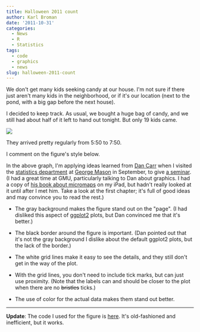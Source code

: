 ```yaml
---
title: Halloween 2011 count
author: Karl Broman
date: '2011-10-31'
categories:
  - News
  - R
  - Statistics
tags:
  - code
  - graphics
  - news
slug: halloween-2011-count
---
```


We don't get many kids seeking candy at our house. I'm not sure if there just aren't many kids in the neighborhood, or if it's our location (next to the pond, with a big gap before the next house).

I decided to keep track. As usual, we bought a huge bag of candy, and we still had about half of it left to hand out tonight. But only 19 kids came.

![](https://kbroman.files.wordpress.com/2011/10/halloween20111.png)

They arrived pretty regularly from 5:50 to 7:50.

I comment on the figure's style below.

In the above graph, I'm applying ideas learned from [Dan Carr](http://statistics.gmu.edu/people_pages/carr.html) when I visited the [statistics department](http://statistics.gmu.edu) at [George Mason](https://www.gmu.edu) in September, to give [a seminar](https://www.biostat.wisc.edu/~kbroman/presentations/gmu2011.pdf).  (I had a great time at GMU, particularly talking to Dan about graphics.  I had a copy of [his book about micromaps](https://www.amazon.com/exec/obidos/ASIN/142007573X/7210-20) on my iPad, but hadn't really looked at it until after I met him.  Take a look at the first chapter; it's full of good ideas and may convince you to read the rest.)

  * The gray background makes the figure stand out on the "page".  (I had disliked this aspect of [ggplot2](http://had.co.nz/ggplot2/) plots, but Dan convinced me that it's better.)

  * The black border around the figure is important.  (Dan pointed out that it's not the gray background I dislike about the default ggplot2 plots, but the lack of the border.)

  * The white grid lines make it easy to see the details, and they still don't get in the way of the plot.

  * With the grid lines, you don't need to include tick marks, but can just use proximity.  (Note that the labels can and should be closer to the plot when there are no <strike>bristles</strike> ticks.)

  * The use of color for the actual data makes them stand out better.

* * *

**Update**: The code I used for the figure is [here](https://www.biostat.wisc.edu/~kbroman/blog/halloween2011.R).  It's old-fashioned and inefficient, but it works.
